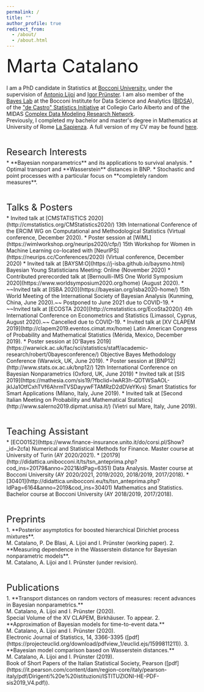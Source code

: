 ```yaml
---
permalink: /
title: ""
author_profile: true
redirect_from: 
  - /about/
  - /about.html
---
```



<p style = "margin-bottom:20px;"><font  size="7" >  Marta Catalano <br> </font> </p>
  
  
I am a PhD candidate in Statistics at [Bocconi University](https://www.unibocconi.eu/wps/wcm/connect/Bocconi/SitoPubblico_EN/Navigation+Tree/Home/Faculty+and+Research/Departments/Decision+Sciences/), under the supervision of [Antonio Lijoi](http://mypage.unibocconi.it/antoniolijoi/) and [Igor Prünster](http://didattica.unibocconi.it/mypage/index.php?IdUte=187032&cognome=PRUENSTER&nome=IGOR&urlBackMy=). I am also member of the [Bayes Lab](https://www.bayeslab.unibocconi.eu/wps/wcm/connect/Cdr/Bayeslab/Home) at the Bocconi Institute for Data Science and Analytics ([BIDSA](https://www.bidsa.unibocconi.eu/wps/wcm/connect/Site/Bidsa/Home)), of the ["de Castro" Statistics Initiative](https://www.carloalberto.org/research/statistics-initiative/) at Collegio Carlo Alberto and of the MIDAS [Complex Data Modeling Research Network](https://midas.mat.uc.cl/network/).<br>
Previously, I completed my bachelor and master's degree in Mathematics at University of Rome [La Sapienza](https://www.mat.uniroma1.it/didattica/corsi-di-laurea/matematica-magistrale).  A full version of my CV may be found [here](https://martacatalano.github.io/files/MartaCatalano_CV_Dec2020.pdf).

<p style = "margin-bottom:5px;"> <font size="5" > <br>  Research Interests  </font></p>
* **Bayesian nonparametrics** and its applications to survival analysis.
* Optimal transport and **Wasserstein** distances in BNP.
* Stochastic and point processes with a particular focus on **completely random measures**.

<p style = "margin-bottom:5px;"> <font size="5" > <br> Talks & Posters  </font></p>
* Invited talk at [CMSTATISTICS 2020](http://cmstatistics.org/CMStatistics2020/) 13th International Conference of the ERCIM WG on Computational and Methodological Statistics (Virtual conference, December 2020).
* Poster session at [WiML](https://wimlworkshop.org/neurips2020/cfp/) 15th Workshop for Women in Machine Learning co-located with [NeurIPS](https://neurips.cc/Conferences/2020) (Virtual conference, December 2020)
* Invited talk at [BAYSM:O](https://j-isba.github.io/baysmo.html) Bayesian Young Statisticians Meeting: Online (November 2020)
* Contributed prerecorded talk at [Bernoulli-IMS One World Symposium 2020](https://www.worldsymposium2020.org/home) (August 2020).
* ~~Invited talk at [ISBA 2020](https://bayesian.org/isba2020-home/) 15th World Meeting of the International Society of Bayesian Analysis (Kunming, China, June 2020).~~ Postponed to June 2021 due to COVID-19.
* ~~Invited talk at [ECOSTA 2020](http://cmstatistics.org/EcoSta2020/)  4th International Conference on Econometrics and Statistics (Limassol, Cyprus, August 2020).~~ Cancelled due to COVID-19.
* Invited talk at [XV CLAPEM 2019](http://clapem2019.eventos.cimat.mx/home) Latin American Congress of Probability and Mathematical Statistics (Mérida, Mexico, December 2019).
* Poster session at [O'Bayes 2019](https://warwick.ac.uk/fac/sci/statistics/staff/academic-research/robert/0bayesconference/) Objective Bayes Methodology Conference (Warwick, UK, June 2019).
* Poster session at [BNP12](http://www.stats.ox.ac.uk/bnp12/) 12th International Conference on Bayesian Nonparametrics (Oxford, UK, June 2019)
* Invited talk at [SIS 2019](https://mathesia.com/sis19/?fbclid=IwAR3h-QDTWSaAOL-jkIJa1OtfCxhTVf6AhrmTVSDayywFTAMRzD2dDVeYKvs) Smart Statistics for Smart Applications (Milano, Italy, June 2019).
* Invited talk at [Second Italian Meeting on Probability and Mathematical Statistics](http://www.salerno2019.dipmat.unisa.it/) (Vietri sul Mare, Italy, June 2019).

<p style = "margin-bottom:5px;"> <font size="5" margin-bottom = "1em"> <br>  Teaching Assistant  </font></p>
* [ECO0152](https://www.finance-insurance.unito.it/do/corsi.pl/Show?_id=2cfa) Numerical and Statistical Methods for Finance. Master course at University of Turin (AY 2020/2021).
* [20179](http://didattica.unibocconi.it/ts/tsn_anteprima.php?cod_ins=20179&anno=2021&IdPag=6351) Data Analysis. Master course at Bocconi University (AY 2020/2021, 2019/2020, 2018/2019, 2017/2018).
* [30401](http://didattica.unibocconi.eu/ts/tsn_anteprima.php?IdPag=6164&anno=2019&cod_ins=30401) Mathematics and Statistics. Bachelor course at Bocconi University (AY 2018/2019, 2017/2018).

<p style = "margin-bottom:5px;"> <font size="5" > <br> Preprints  </font></p>
1.  **Posterior asymptotics for boosted hierarchical Dirichlet process mixtures**. <br>
M. Catalano, P. De Blasi, A. Lijoi and I. Prünster (working paper).
2.  **Measuring dependence in the Wasserstein distance for Bayesian nonparametric models**. <br> 
M. Catalano, A. Lijoi and I. Prünster (under revision).


<p style = "margin-bottom:5px;"> <font size="5" > <br> Publications  </font></p>
1. **Transport distances on random vectors of measures: recent advances in Bayesian nonparametrics.** <br>
M. Catalano, A. Lijoi and I. Prünster (2020). <br>
Special Volume of the XV CLAPEM, Birkhäuser. To appear.
2.  **Approximation of Bayesian models for time-to-event data.** <br>
M. Catalano, A. Lijoi and I. Prünster (2020). <br>
Electronic Journal of Statistics, 14, 3366-3395 ([pdf](https://projecteuclid.org/download/pdfview_1/euclid.ejs/1599811211)).
3.  **Bayesian model comparison based on Wasserstein distances.** <br>
M. Catalano, A. Lijoi and I. Prünster (2019). <br>
Book of Short Papers of the Italian Statistical Society, Pearson ([pdf](https://it.pearson.com/content/dam/region-core/italy/pearson-italy/pdf/Dirigenti%20e%20istituzioni/ISTITUZIONI-HE-PDF-sis2019_V4.pdf)).

